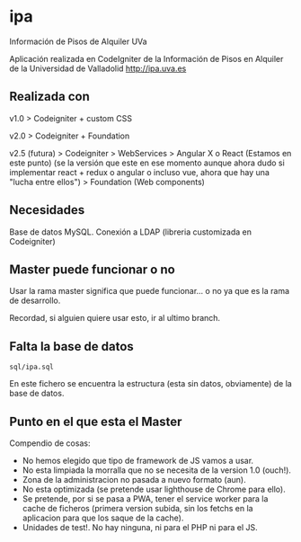 # ipa
Información de Pisos de Alquiler UVa

Aplicación realizada en CodeIgniter de la Información de Pisos en Alquiler de la Universidad de Valladolid http://ipa.uva.es

## Realizada con
v1.0 > Codeigniter + custom CSS

v2.0 > Codeigniter + Foundation

v2.5 (futura) > Codeigniter > WebServices > Angular X o React (Estamos en este punto) (se la versión que este en ese momento aunque ahora dudo si implementar react + redux o angular o incluso vue, ahora que hay una "lucha entre ellos") > Foundation (Web components)

## Necesidades
Base de datos MySQL.
Conexión a LDAP (libreria customizada en Codeigniter)

## Master puede funcionar o no
Usar la rama master significa que puede funcionar... o no ya que es la rama de desarrollo.

Recordad, si alguien quiere usar esto, ir al ultimo branch.

## Falta la base de datos

```
sql/ipa.sql
```

En este fichero se encuentra la estructura (esta sin datos, obviamente) de la base de datos.

## Punto en el que esta el Master

Compendio de cosas:

- No hemos elegido que tipo de framework de JS vamos a usar.
- No esta limpiada la morralla que no se necesita de la version 1.0 (ouch!).
- Zona de la administracion no pasada a nuevo formato (aun).
- No esta optimizada (se pretende usar lighthouse de Chrome para ello).
- Se pretende, por si se pasa a PWA, tener el service worker para la cache de ficheros (primera version subida, sin los fetchs en la aplicacion para que los saque de la cache).
- Unidades de test!. No hay ninguna, ni para el PHP ni para el JS.
